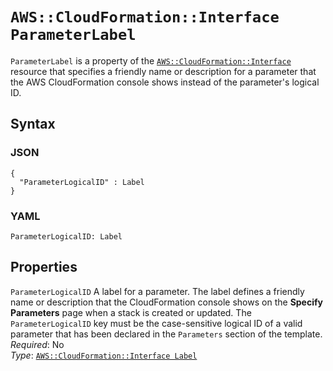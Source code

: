 # `AWS::CloudFormation::Interface ParameterLabel`<a name="aws-properties-cloudformation-interface-parameterlabel"></a>

`ParameterLabel` is a property of the [`AWS::CloudFormation::Interface`](aws-resource-cloudformation-interface.md) resource that specifies a friendly name or description for a parameter that the AWS CloudFormation console shows instead of the parameter's logical ID\.

## Syntax<a name="w9219ab1c27c15c15c27c27b5"></a>

### JSON<a name="aws-properties-cloudformation-interface-parameterlabel-syntax.json"></a>

```
{
  "ParameterLogicalID" : Label
}
```

### YAML<a name="aws-properties-cloudformation-interface-parameterlabel-syntax.yaml"></a>

```
ParameterLogicalID: Label
```

## Properties<a name="w9219ab1c27c15c15c27c27b7"></a>

`ParameterLogicalID`  <a name="cfn-cloudformation-interface-parameterlabel-parameterlogicalid"></a>
A label for a parameter\. The label defines a friendly name or description that the CloudFormation console shows on the **Specify Parameters** page when a stack is created or updated\. The `ParameterLogicalID` key must be the case\-sensitive logical ID of a valid parameter that has been declared in the `Parameters` section of the template\.  
*Required*: No  
*Type*: [`AWS::CloudFormation::Interface Label`](aws-properties-cloudformation-interface-label.md)